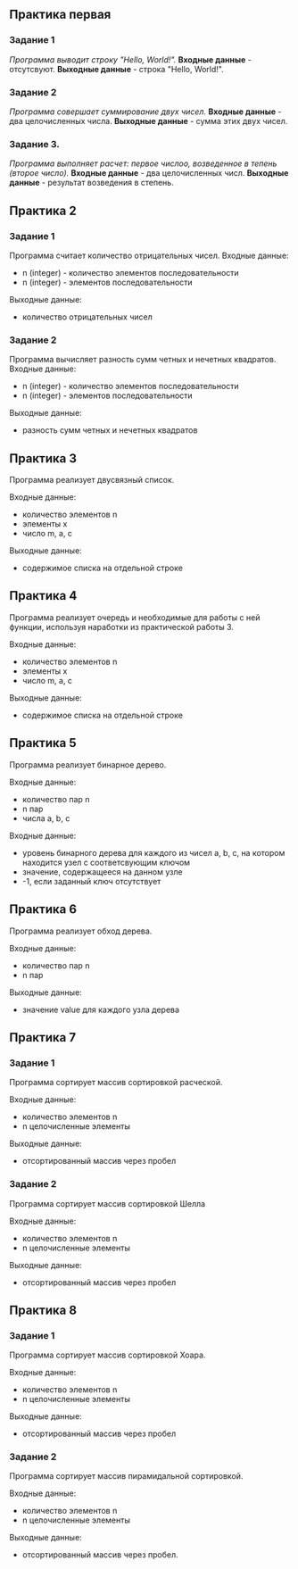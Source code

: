 ## Практика первая
### Задание 1
*Программа выводит строку "Hello, World!".*
**Входные данные** - отсутсвуют.
**Выходные данные** - строка "Hello, World!".

### Задание 2
*Программа совершает суммирование двух чисел.*
**Входные данные** - два целочисленных числа.
**Выходные данные** - сумма этих двух чисел.

### Задание 3.
*Программа выполняет расчет: первое числоо, возведенное в тепень (второе число).*
**Входные данные** - два целочисленных числ.
**Выходные данные** - результат возведения в степень.

## Практика 2

### Задание 1

Программа считает количество отрицательных чисел.
Входные данные:
* n (integer) - количество элементов последовательности
* n (integer) - элементов последовательности

Выходные данные:
* количество отрицательных чисел

### Задание 2

Программа вычисляет разность сумм четных и нечетных квадратов.
Входные данные:
* n (integer) - количество элементов последовательности
* n (integer) - элементов последовательности

Выходные данные:
* разность сумм четных и нечетных квадратов

## Практика 3

Программа реализует двусвязный список. 

Входные данные: 
* количество элементов n 
* элементы x 
* число m, a, c
 
Выходные данные: 
* содержимое списка на отдельной строке

## Практика 4

Программа реализует очередь и необходимые для работы с ней функции, используя наработки из практической работы 3.
 
Входные данные: 
* количество элементов n 
* элементы x 
* число m, a, c 

Выходные данные: 
* содержимое списка на отдельной строке

## Практика 5

Программа реализует бинарное дерево.
 
Входные данные: 
* количество пар n 
* n пар 
* числа a, b, c
 
Входные данные: 
* уровень бинарного дерева для каждого из чисел a, b, c, на котором находится узел с соответсвующим ключом 
* значение, содержащееся на данном узле 
* -1, если заданный ключ отсутствует

## Практика 6

Программа реализует обход дерева. 

Входные данные: 
* количество пар n 
* n пар
 
Выходные данные: 
* значение value для каждого узла дерева

## Практика 7

### Задание 1

Программа сортирует массив сортировкой расческой.
 
Входные данные: 
* количество элементов n 
* n целочисленные элементы
 
Выходные данные: 
* отсортированный массив через пробел
 
### Задание 2 

Программа сортирует массив сортировкой Шелла 

Входные данные: 
* количество элементов n 
* n целочисленные элементы 

Выходные данные: 
* отсортированный массив через пробел

## Практика 8

### Задание 1

Программа сортирует массив сортировкой Хоара. 

Входные данные: 
* количество элементов n 
* n целочисленные элементы 

Выходные данные: 
* отсортированный массив через пробел 

### Задание 2 

Программа сортирует массив пирамидальной сортировкой. 

Входные данные: 
* количество элементов n 
* n целочисленные элементы 

Выходные данные: 
* отсортированный массив через пробел.
